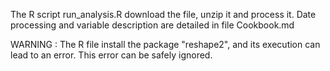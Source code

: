 The R script run_analysis.R download the file, unzip it and process it.
Date processing and variable description are detailed in file Cookbook.md

WARNING : The R file install the package "reshape2", and its execution can lead to an error. This error can be safely ignored.
